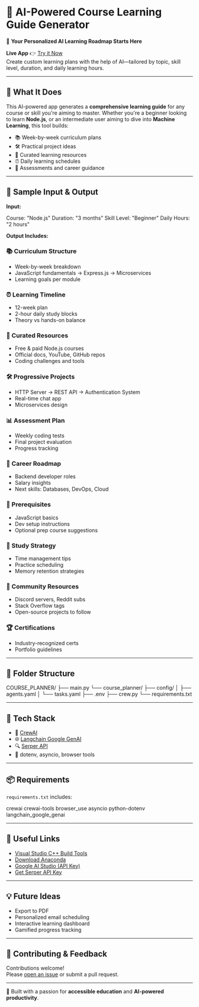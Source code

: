 # 🤖 AI-Powered Course Learning Guide Generator

🎯 **Your Personalized AI Learning Roadmap Starts Here**

**Live App** 👉 [Try it Now](https://vishaldonda-ai-powered-course-learning-gu-streamlit-main-xn0gbl.streamlit.app/)  
Create custom learning plans with the help of AI—tailored by topic, skill level, duration, and daily learning hours.

---

## 🧠 What It Does

This AI-powered app generates a **comprehensive learning guide** for any course or skill you're aiming to master. Whether you're a beginner looking to learn **Node.js**, or an intermediate user aiming to dive into **Machine Learning**, this tool builds:

- 📚 Week-by-week curriculum plans  
- 🛠️ Practical project ideas  
- 📖 Curated learning resources  
- ⏰ Daily learning schedules  
- 🧪 Assessments and career guidance  

---

## 🚀 Sample Input & Output

**Input:**

Course: "Node.js"
Duration: "3 months"
Skill Level: "Beginner"
Daily Hours: "2 hours"


**Output Includes:**

### 📚 Curriculum Structure  
- Week-by-week breakdown  
- JavaScript fundamentals → Express.js → Microservices  
- Learning goals per module  

### ⏰ Learning Timeline  
- 12-week plan  
- 2-hour daily study blocks  
- Theory vs hands-on balance  

### 📖 Curated Resources  
- Free & paid Node.js courses  
- Official docs, YouTube, GitHub repos  
- Coding challenges and tools  

### 🛠️ Progressive Projects  
- HTTP Server → REST API → Authentication System  
- Real-time chat app  
- Microservices design  

### 📊 Assessment Plan  
- Weekly coding tests  
- Final project evaluation  
- Progress tracking  

### 🎯 Career Roadmap  
- Backend developer roles  
- Salary insights  
- Next skills: Databases, DevOps, Cloud  

### 🧰 Prerequisites  
- JavaScript basics  
- Dev setup instructions  
- Optional prep course suggestions  

### 🧠 Study Strategy  
- Time management tips  
- Practice scheduling  
- Memory retention strategies  

### 👥 Community Resources  
- Discord servers, Reddit subs  
- Stack Overflow tags  
- Open-source projects to follow  

### 🏆 Certifications  
- Industry-recognized certs  
- Portfolio guidelines

---

## 🧾 Folder Structure

COURSE_PLANNER/
├── main.py
└── course_planner/
    ├── config/
    │   ├── agents.yaml
    │   └── tasks.yaml
    ├── .env
    ├── crew.py
    └── requirements.txt



---

## 🔧 Tech Stack

- 🧠 [CrewAI](https://docs.crewai.com/)
- 🌐 [Langchain Google GenAI](https://python.langchain.com/)
- 🔍 [Serper API](https://serper.dev/)
- 📜 dotenv, asyncio, browser tools

---

## 📦 Requirements

`requirements.txt` includes:

crewai
crewai-tools
browser_use
asyncio
python-dotenv
langchain_google_genai


---

## 🔗 Useful Links

- [Visual Studio C++ Build Tools](https://visualstudio.microsoft.com/visual-cpp-build-tools/)  
- [Download Anaconda](https://www.anaconda.com/download/success)  
- [Google AI Studio (API Key)](https://aistudio.google.com/)  
- [Get Serper API Key](https://serper.dev/)

---

## 💡 Future Ideas

- Export to PDF  
- Personalized email scheduling  
- Interactive learning dashboard  
- Gamified progress tracking  

---

## 🙌 Contributing & Feedback

Contributions welcome!  
Please [open an issue](https://github.com/your-repo/issues) or submit a pull request.

---

🧪 Built with a passion for **accessible education** and **AI-powered productivity**.

